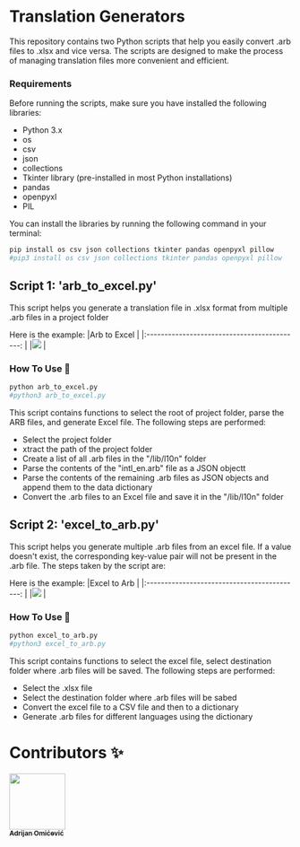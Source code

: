 # Translation Generators

This repository contains two Python scripts that help you easily convert .arb files to .xlsx and vice versa. The scripts are designed to make the process of managing translation files more convenient and efficient.


### Requirements

Before running the scripts, make sure you have installed the following libraries:

- Python 3.x
- os
- csv
- json
- collections
- Tkinter library (pre-installed in most Python installations)
- pandas
- openpyxl
- PIL

You can install the libraries by running the following command in your terminal:
```bash
pip install os csv json collections tkinter pandas openpyxl pillow
#pip3 install os csv json collections tkinter pandas openpyxl pillow
```

## Script 1: 'arb_to_excel.py'

This script helps you generate a translation file in .xlsx format from multiple .arb files in a project folder

Here is the example:
|Arb to Excel                                  |
|:-------------------------------------------: |
|![](arb_to_excel.gif) |

### How To Use 🚀
```bash
python arb_to_excel.py
#python3 arb_to_excel.py
```
This script contains functions to select the root of project folder, parse the ARB files, and generate Excel file. The following steps are performed:
* Select the project folder
* xtract the path of the project folder
* Create a list of all .arb files in the "/lib/l10n" folder
* Parse the contents of the "intl_en.arb" file as a JSON objectt
* Parse the contents of the remaining .arb files as JSON objects and append them to the data dictionary
* Convert the .arb files to an Excel file and save it in the "/lib/l10n" folder

## Script 2: 'excel_to_arb.py'

This script helps you generate multiple .arb files from an excel file. If a value doesn't exist, the corresponding key-value pair will not be present in the .arb file. The steps taken by the script are:

Here is the example:
|Excel to Arb                                  |
|:-------------------------------------------: |
|![](excel_to_arb.gif) |

### How To Use 🚀
```bash
python excel_to_arb.py
#python3 excel_to_arb.py
```
This script contains functions to select the excel file, select destination folder where .arb files will be saved. The following steps are performed:
* Select the .xlsx file
* Select the destination folder where .arb files will be sabed
* Convert the excel file to a CSV file and then to a dictionary
* Generate .arb files for different languages using the dictionary

 
# Contributors ✨

<a href="https://hr.linkedin.com/in/adrijanomicevic"><img src="https://media-exp1.licdn.com/dms/image/C4E03AQGrVjCdENO4Bg/profile-displayphoto-shrink_200_200/0/1648504265358?e=2147483647&v=beta&t=bZ5pols8a-FTl7Q4F6ADIbt4Hagl66Cg_5aS7eeT5Ig" width="100px;"><br /><sub><b>Adrijan Omićević</b></sub></a>

